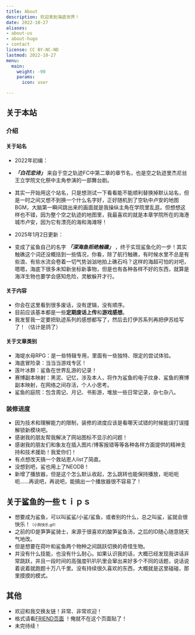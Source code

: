```yaml
---
title: About
description: 欢迎来到海底世界！
date: 2022-10-27
aliases:
- about-us
- about-hugo
- contact
license: CC BY-NC-ND
lastmod: 2022-10-27
menu:
  main:
    weight: -90
    params:
      icon: user

---
```

## 关于本站

### 介绍

#### 关于站名

* 2022年初编：
* _**「白花恋诗」**_ 来自于空之轨迹FC中第二章的章节名，也是空之轨迹里杰尼丝王立学院文化祭中主角参演的一部舞台剧。
* 其实一开始用这个站名，只是想测试一下看看能不能顺利替换掉默认站名，但是一时之间又想不到换一个什么名字好，正好随机到了空轨中卢安的地图BGM，大脑第一瞬间跳出来的画面就是我操纵主角在学院里乱逛。但想想这样也不错，因为整个空之轨迹的地图里，我最喜欢的就是本章学院所在的海港城市卢安，因为它有漂亮的海和海滩呀！

* 2025年1月2日更新：
* 变成了鲨鱼自己的名字 _**「深海鱼拒绝触礁」**_ ，终于实现鲨鱼化的一步！其实触礁这个词还没概括到一些情况，你看，除了航行触礁，有时候水里不总是有些浪、有些水流会卷着一切气势汹汹地拍上礁石吗？这样的海超可怕的对吧，嗯嗯，海底下很多未知新坐标新事物，但是也有各种各样不好的东西，就算是海洋生物也要学会感知危险，灵敏躲开才行。

#### 关于内容

* 你会在这里看到很多废话，没有逻辑，没有顺序。
* 目前应该基本都是一些**定期废话上传**和**游戏感想**。
* 我发誓我一定要把轨迹系列的感想都写了，然后去打伊苏系列再把伊苏给写了！（估计是鸽了）
#### 关于文章类别
- 海堤水母RPG：是一些特辑专用，里面有一些独特、限定的尝试体验。
- 海底冒险录：当当当游戏专区！
- 莲叶冰群：鲨鱼在世界乱游的记录！
- 赛博副本映射：黑泥、记忆，涉及本人，将作为鲨鱼的电子纹身、鲨鱼的赛博副本映射，在网络之间存活，个人小思考。
- 鲨鱼的庭院：包含周记、月记、书影游，堆放一些日常记录，杂七杂八。

### 装修进度

* 因为技术和理解能力的限制，装修的进度应该是看哪天试错的时候能误打误撞解锁新模块吧。
* 感谢我的朋友帮我解决了网站图标不显示的问题！
* 感谢我的朋友们和象友在插入图片/博客报错等等各种各样方面提供的精神支持和技术援助！我爱你们！
* 有点想改天搞一个救站恩人list了简直。
* 没想到吧，鲨也用上了NEODB！
* 新增了播放器，但是这个怎么默认收起，怎么跳转也能保持播放，呃呃呃呃……再说吧，再说吧，能搞出一个播放器很不容易了！

## 关于鲨鱼的一些ｔｉｐｓ

* 想要成为鲨鱼，可以叫鲨鲨/小鲨/鲨鱼，或者别的什么，总之叫鲨，鲨就会很快乐！<font size=1>（小狗快乐.gif）</font>
* 之前的ID是笋笋鲨骑士，来源于很喜欢的酸笋鲨鱼汤，之后的ID随心随意随天气地改。
* 但是想要在荷叶和鲨鱼两个物种之间跳跃切换的奇怪生物。
* 并没有什么技能，也没有什么耐心。如果认识我的话，大概已经发现我讲话非常跳跃，并且一段时间的高强度叭叭叭里会窜出来好多个不同的话题，说话说着说着就跑题十万八千里。没有持续很久喜欢的东西，大概就是这里碰碰，那里摸摸的模式。

## 其他

* 欢迎和我交换友链！非常、非常欢迎！
* 格式请看[FRIEND页面](/links/)
！俺就不在这个页面贴了！
* 未完待续！